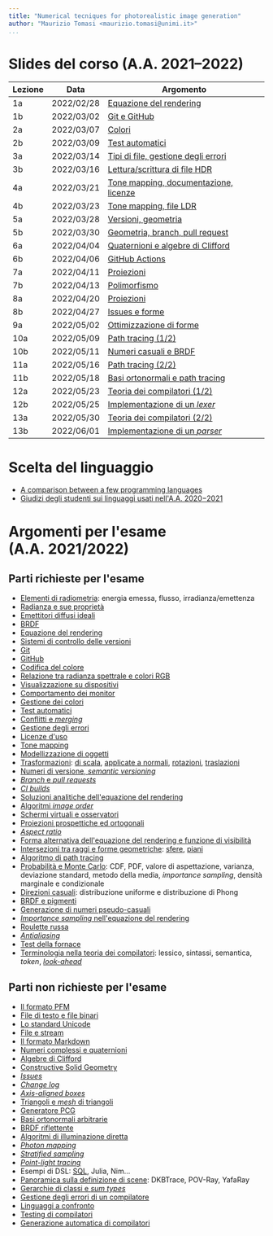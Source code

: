 ```yaml
---
title: "Numerical tecniques for photorealistic image generation"
author: "Maurizio Tomasi <maurizio.tomasi@unimi.it>"
...
```


# Slides del corso (A.A. 2021–2022)

| Lezione | Data       | Argomento                                                                          |
|---------|------------|------------------------------------------------------------------------------------|
| 1a      | 2022/02/28 | [Equazione del rendering](tomasi-ray-tracing-01a-rendering-equation.html)          |
| 1b      | 2022/03/02 | [Git e GitHub](tomasi-ray-tracing-01b-github.html)                                 |
| 2a      | 2022/03/07 | [Colori](tomasi-ray-tracing-02a-colors.html)                                       |
| 2b      | 2022/03/09 | [Test automatici](tomasi-ray-tracing-02b-tests.html)                               |
| 3a      | 2022/03/14 | [Tipi di file, gestione degli errori](tomasi-ray-tracing-03a-images.html)          |
| 3b      | 2022/03/16 | [Lettura/scrittura di file HDR](tomasi-ray-tracing-03b-image-files.html)           |
| 4a      | 2022/03/21 | [Tone mapping, documentazione, licenze](tomasi-ray-tracing-04a-documentation.html) |
| 4b      | 2022/03/23 | [Tone mapping, file LDR](tomasi-ray-tracing-04b-ldr-images.html)                   |
| 5a      | 2022/03/28 | [Versioni, geometria](tomasi-ray-tracing-05a.html)                                 |
| 5b      | 2022/03/30 | [Geometria, branch, pull request](tomasi-ray-tracing-05b.html)                     |
| 6a      | 2022/04/04 | [Quaternioni e algebre di Clifford](tomasi-ray-tracing-06a.html)                   |
| 6b      | 2022/04/06 | [GitHub Actions](tomasi-ray-tracing-06b.html)                                      |
| 7a      | 2022/04/11 | [Proiezioni](tomasi-ray-tracing-07a.html)                                          |
| 7b      | 2022/04/13 | [Polimorfismo](tomasi-ray-tracing-07b.html)                                        |
| 8a      | 2022/04/20 | [Proiezioni](tomasi-ray-tracing-08a.html)                                          |
| 8b      | 2022/04/27 | [Issues e forme](tomasi-ray-tracing-08b.html)                                      |
| 9a      | 2022/05/02 | [Ottimizzazione di forme](tomasi-ray-tracing-09a.html)                             |
| 10a     | 2022/05/09 | [Path tracing (1/2)](tomasi-ray-tracing-10a.html)                                  |
| 10b     | 2022/05/11 | [Numeri casuali e BRDF](tomasi-ray-tracing-10b.html)                               |
| 11a     | 2022/05/16 | [Path tracing (2/2)](tomasi-ray-tracing-11a.html)                                  |
| 11b     | 2022/05/18 | [Basi ortonormali e path tracing](tomasi-ray-tracing-11b.html)                     |
| 12a     | 2022/05/23 | [Teoria dei compilatori (1/2)](tomasi-ray-tracing-12a.html)                        |
| 12b     | 2022/05/25 | [Implementazione di un *lexer*](tomasi-ray-tracing-12b.html)                       |
| 13a     | 2022/05/30 | [Teoria dei compilatori (2/2)](tomasi-ray-tracing-13a.html)                        |
| 13b     | 2022/06/01 | [Implementazione di un *parser*](tomasi-ray-tracing-13b.html)                      |

# Scelta del linguaggio

-   [A comparison between a few programming languages](language-comparison.html)
-   [Giudizi degli studenti sui linguaggi usati nell'A.A. 2020−2021](giudizi-linguaggio-aa2021.html)

# Argomenti per l'esame (A.A. 2021/2022)

## Parti richieste per l'esame

-   [Elementi di radiometria](tomasi-ray-tracing-01a-rendering-equation.html#/radiometria): energia emessa, flusso, irradianza/emettenza
-   [Radianza e sue proprietà](tomasi-ray-tracing-01a-rendering-equation.html#/radianza)
-   [Emettitori diffusi ideali](tomasi-ray-tracing-01a-rendering-equation.html#/esempio)
-   [BRDF](tomasi-ray-tracing-01a-rendering-equation.html#/la-brdf)
-   [Equazione del rendering](tomasi-ray-tracing-01a-rendering-equation.html#/lequazione-del-rendering)
-   [Sistemi di controllo delle versioni](tomasi-ray-tracing-01b-github.html#/sistemi-di-controllo-delle-versioni)
-   [Git](tomasi-ray-tracing-01b-github.html#git)
-   [GitHub](tomasi-ray-tracing-01b-github.html#github)
-   [Codifica del colore](tomasi-ray-tracing-02a-colors.html#/codifica-del-colore)
-   [Relazione tra radianza spettrale e colori RGB](tomasi-ray-tracing-02a-colors.html#/da-l_lambda-a-rgb)
-   [Visualizzazione su dispositivi](tomasi-ray-tracing-02a-colors.html#/visualizzazione-su-dispositivi)
-   [Comportamento dei monitor](tomasi-ray-tracing-02a-colors.html#/comportamento-dei-monitor)
-   [Gestione dei colori](tomasi-ray-tracing-02b-tests.html#/gestione-dei-colori)
-   [Test automatici](tomasi-ray-tracing-02b-tests.html#/verifica-del-codice)
-   [Conflitti e *merging*](tomasi-ray-tracing-02b-tests.html#/lavoro-in-gruppo)
-   [Gestione degli errori](tomasi-ray-tracing-03a-images.html#/gestione-degli-errori)
-   [Licenze d'uso](tomasi-ray-tracing-04a-documentation.html#/licenze-duso)
-   [Tone mapping](tomasi-ray-tracing-04a-documentation.html#/tone-mapping)
-   [Modellizzazione di oggetti](tomasi-ray-tracing-05a.html#/modellizzazione-di-oggetti)
-   [Trasformazioni](tomasi-ray-tracing-05a.html#/trasformazioni): [di scala](tomasi-ray-tracing-05a.html#/trasformazioni-di-scala), [applicate a normali](tomasi-ray-tracing-05a.html#/trasformazioni-e-normali), [rotazioni](tomasi-ray-tracing-05a.html#/rotazioni), [traslazioni](tomasi-ray-tracing-05a.html#/traslazioni)
-   [Numeri di versione, *semantic versioning*](tomasi-ray-tracing-05a.html#/numeri-di-versione)
-   [*Branch* e *pull requests*](tomasi-ray-tracing-05b.html#/pull-requests)
-   [*CI builds*](tomasi-ray-tracing-06b.html#/ci-builds)
-   [Soluzioni analitiche dell'equazione del rendering](tomasi-ray-tracing-07a.html#/soluzione-dellequazione)
-   [Algoritmi *image order*](tomasi-ray-tracing-07a.html#/algoritmi-image-order)
-   [Schermi virtuali e osservatori](tomasi-ray-tracing-07a.html#/schermo-e-osservatore)
-   [Proiezioni prospettiche ed ortogonali](tomasi-ray-tracing-07a.html#/tipi-di-proiezione)
-   [*Aspect ratio*](tomasi-ray-tracing-07a.html#/aspect-ratio)
-   [Forma alternativa dell'equazione del rendering e funzione di visibilità](tomasi-ray-tracing-08a.html#/equazione-del-rendering)
-   [Intersezioni tra raggi e forme geometriche](tomasi-ray-tracing-08a.html#/intersezioni-tra-raggi-e-forme-geometriche): [sfere](tomasi-ray-tracing-08a.html#/sfere), [piani](tomasi-ray-tracing-08a.html#/piani)
-   [Algoritmo di path tracing](tomasi-ray-tracing-10a.html#/path-tracing)
-   [Probabilità e Monte Carlo](tomasi-ray-tracing-10a.html#/probabilit%C3%A0-e-monte-carlo): CDF, PDF, valore di aspettazione, varianza, deviazione standard, metodo della media, *importance sampling*, densità marginale e condizionale
-   [Direzioni casuali](tomasi-ray-tracing-10a.html#/direzioni-casuali): distribuzione uniforme e distribuzione di Phong
-   [BRDF e pigmenti](tomasi-ray-tracing-10a.html#/brdf)
-   [Generazione di numeri pseudo-casuali](tomasi-ray-tracing-10b.html#/generazione-di-numeri-pseudocasuali)
-   [*Importance sampling* nell'equazione del rendering](tomasi-ray-tracing-11a.html#/integrale-mc)
-   [Roulette russa](tomasi-ray-tracing-11a.html#/roulette-russa)
-   [*Antialiasing*](tomasi-ray-tracing-11a.html#/aliasing-e-antialiasing)
-   [Test della fornace](tomasi-ray-tracing-11b.html#/test-1)
-   [Terminologia nella teoria dei compilatori](tomasi-ray-tracing-12a.html#/terminologia): lessico, sintassi, semantica, *token*, [*look-ahead*](tomasi-ray-tracing-12a.html#/tornare-indietro)


## Parti non richieste per l'esame

-   [Il formato PFM](tomasi-ray-tracing-02a-colors.html#/file-pfm)
-   [File di testo e file binari](tomasi-ray-tracing-03a-images.html#/file-binari-e-di-testo)
-   [Lo standard Unicode](tomasi-ray-tracing-03a-images.html#/lo-standard-unicode)
-   [File e stream](tomasi-ray-tracing-03b-image-files.html#/file-e-stream)
-   [Il formato Markdown](tomasi-ray-tracing-04a-documentation.html#/markdown)
-   [Numeri complessi e quaternioni](tomasi-ray-tracing-06a.html#/numeri-complessi-e-quaternioni)
-   [Algebre di Clifford](tomasi-ray-tracing-06a.html#/algebre-di-clifford)
-   [Constructive Solid Geometry](tomasi-ray-tracing-08a.html#/constructive-solid-geometry)
-   [*Issues*](tomasi-ray-tracing-08b.html#/issues)
-   [*Change log*](tomasi-ray-tracing-08b.html#/changelog)
-   [*Axis-aligned boxes*](tomasi-ray-tracing-09a.html#/axis-aligned-boxes)
-   [Triangoli e *mesh* di triangoli](tomasi-ray-tracing-09a.html#/triangoli-e-mesh-di-triangoli)
-   [Generatore PCG](tomasi-ray-tracing-10b.html#/lalgoritmo-pcg)
-   [Basi ortonormali arbitrarie](tomasi-ray-tracing-11a.html#/basi-ortonormali-onb-arbitrarie)
-   [BRDF riflettente](tomasi-ray-tracing-11a.html#/brdf-riflettente)
-   [Algoritmi di illuminazione diretta](tomasi-ray-tracing-11a.html#/illuminazione-diretta)
-   [*Photon mapping*](tomasi-ray-tracing-11a.html#/photon-mapping)
-   [*Stratified sampling*](tomasi-ray-tracing-11a.html#/stratified-sampling)
-   [*Point-light tracing*](tomasi-ray-tracing-11a.html#/point-light-tracing)
-   Esempi di DSL: [SQL](tomasi-ray-tracing-12a.html#/sql), Julia, Nim…
-   [Panoramica sulla definizione di scene](tomasi-ray-tracing-12a.html#/linguaggi-per-la-definizione-di-scene-3d): DKBTrace, POV-Ray, YafaRay
-   [Gerarchie di classi e *sum types*](tomasi-ray-tracing-12a.html#/tokens-e-gerarchie-di-classi)
-   [Gestione degli errori di un compilatore](tomasi-ray-tracing-13a.html#/gestione-degli-errori-di-un-compilatore)
-   [Linguaggi a confronto](tomasi-ray-tracing-13a.html#/linguaggi-a-confronto)
-   [Testing di compilatori](tomasi-ray-tracing-13a.html#/testing-di-compilatori)
-   [Generazione automatica di compilatori](tomasi-ray-tracing-13a.html#/generazione-automatica-di-compilatori)
